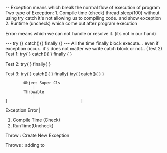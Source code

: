 -- Exception means which break the  normal flow of execution of program
Two type of Exception:
    1. Compile time (check)
        thread.sleep(100) without using try catch 
        it's not allowing us to compiling code. and show exception 
    2. Runtime (uncheck)
        which come out after program execution 

Error:
    means which we can not handle or resolve it. (its not in our hand)

--- try {} 
    catch(){} 
    finally {}
--- All the time finally block execute... 
    even if exception occur.. it's does not matter we write catch block or not.. (Test 2)
Test 1: 
    try{
    }
    catch(){
    }
    finally {
    }

Test 2:
    try{
    }
    finally{
    }

Test 3:
    try{
    }
    catch(){
    }
    finally{
        try{
        }catch(){
        }
    }

            Object Super Cls
                |
            Throwable 
                |
    |                                |
Exception                          Error
    |
             
1. Compile Time (Check)
2. RunTime(Uncheck)

Throw : Create New Exception

Throws : adding to